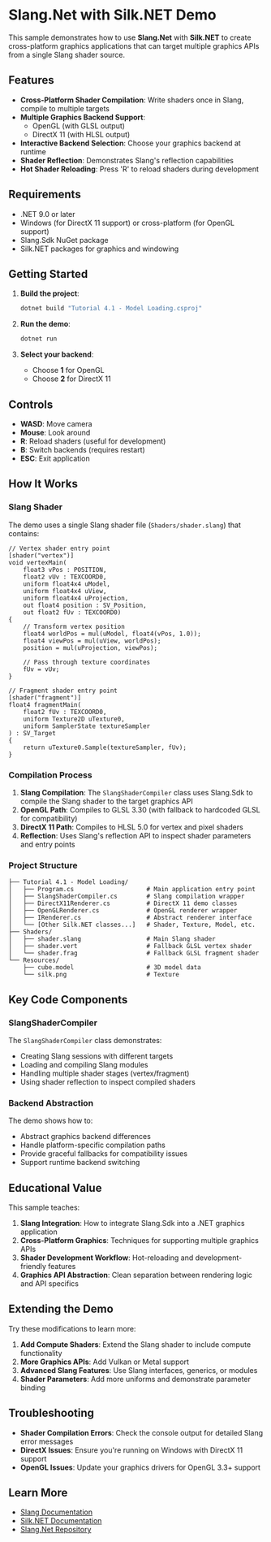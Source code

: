 # Slang.Net with Silk.NET Demo

This sample demonstrates how to use **Slang.Net** with **Silk.NET** to create cross-platform graphics applications that can target multiple graphics APIs from a single Slang shader source.

## Features

- **Cross-Platform Shader Compilation**: Write shaders once in Slang, compile to multiple targets
- **Multiple Graphics Backend Support**: 
  - OpenGL (with GLSL output)
  - DirectX 11 (with HLSL output)
- **Interactive Backend Selection**: Choose your graphics backend at runtime
- **Shader Reflection**: Demonstrates Slang's reflection capabilities
- **Hot Shader Reloading**: Press 'R' to reload shaders during development

## Requirements

- .NET 9.0 or later
- Windows (for DirectX 11 support) or cross-platform (for OpenGL support)
- Slang.Sdk NuGet package
- Silk.NET packages for graphics and windowing

## Getting Started

1. **Build the project**:
   ```bash
   dotnet build "Tutorial 4.1 - Model Loading.csproj"
   ```

2. **Run the demo**:
   ```bash
   dotnet run
   ```

3. **Select your backend**:
   - Choose **1** for OpenGL
   - Choose **2** for DirectX 11

## Controls

- **WASD**: Move camera
- **Mouse**: Look around
- **R**: Reload shaders (useful for development)
- **B**: Switch backends (requires restart)
- **ESC**: Exit application

## How It Works

### Slang Shader

The demo uses a single Slang shader file (`Shaders/shader.slang`) that contains:

```hlsl
// Vertex shader entry point
[shader("vertex")]
void vertexMain(
    float3 vPos : POSITION,
    float2 vUv : TEXCOORD0,
    uniform float4x4 uModel,
    uniform float4x4 uView,
    uniform float4x4 uProjection,
    out float4 position : SV_Position,
    out float2 fUv : TEXCOORD0)
{
    // Transform vertex position
    float4 worldPos = mul(uModel, float4(vPos, 1.0));
    float4 viewPos = mul(uView, worldPos);
    position = mul(uProjection, viewPos);
    
    // Pass through texture coordinates
    fUv = vUv;
}

// Fragment shader entry point
[shader("fragment")]
float4 fragmentMain(
    float2 fUv : TEXCOORD0,
    uniform Texture2D uTexture0,
    uniform SamplerState textureSampler
) : SV_Target
{
    return uTexture0.Sample(textureSampler, fUv);
}
```

### Compilation Process

1. **Slang Compilation**: The `SlangShaderCompiler` class uses Slang.Sdk to compile the Slang shader to the target graphics API
2. **OpenGL Path**: Compiles to GLSL 3.30 (with fallback to hardcoded GLSL for compatibility)
3. **DirectX 11 Path**: Compiles to HLSL 5.0 for vertex and pixel shaders
4. **Reflection**: Uses Slang's reflection API to inspect shader parameters and entry points

### Project Structure

```
├── Tutorial 4.1 - Model Loading/
│   ├── Program.cs                    # Main application entry point
│   ├── SlangShaderCompiler.cs        # Slang compilation wrapper
│   ├── DirectX11Renderer.cs          # DirectX 11 demo classes
│   ├── OpenGLRenderer.cs             # OpenGL renderer wrapper
│   ├── IRenderer.cs                  # Abstract renderer interface
│   └── [Other Silk.NET classes...]   # Shader, Texture, Model, etc.
├── Shaders/
│   ├── shader.slang                  # Main Slang shader
│   ├── shader.vert                   # Fallback GLSL vertex shader
│   └── shader.frag                   # Fallback GLSL fragment shader
└── Resources/
    ├── cube.model                    # 3D model data
    └── silk.png                      # Texture
```

## Key Code Components

### SlangShaderCompiler

The `SlangShaderCompiler` class demonstrates:
- Creating Slang sessions with different targets
- Loading and compiling Slang modules
- Handling multiple shader stages (vertex/fragment)
- Using shader reflection to inspect compiled shaders

### Backend Abstraction

The demo shows how to:
- Abstract graphics backend differences
- Handle platform-specific compilation paths
- Provide graceful fallbacks for compatibility issues
- Support runtime backend switching

## Educational Value

This sample teaches:

1. **Slang Integration**: How to integrate Slang.Sdk into a .NET graphics application
2. **Cross-Platform Graphics**: Techniques for supporting multiple graphics APIs
3. **Shader Development Workflow**: Hot-reloading and development-friendly features
4. **Graphics API Abstraction**: Clean separation between rendering logic and API specifics

## Extending the Demo

Try these modifications to learn more:

1. **Add Compute Shaders**: Extend the Slang shader to include compute functionality
2. **More Graphics APIs**: Add Vulkan or Metal support
3. **Advanced Slang Features**: Use Slang interfaces, generics, or modules
4. **Shader Parameters**: Add more uniforms and demonstrate parameter binding

## Troubleshooting

- **Shader Compilation Errors**: Check the console output for detailed Slang error messages
- **DirectX Issues**: Ensure you're running on Windows with DirectX 11 support
- **OpenGL Issues**: Update your graphics drivers for OpenGL 3.3+ support

## Learn More

- [Slang Documentation](https://slang-lang.org/)
- [Silk.NET Documentation](https://dotnetfoundation.github.io/Silk.NET/)
- [Slang.Net Repository](https://github.com/Aqqorn/Slang.Net)
